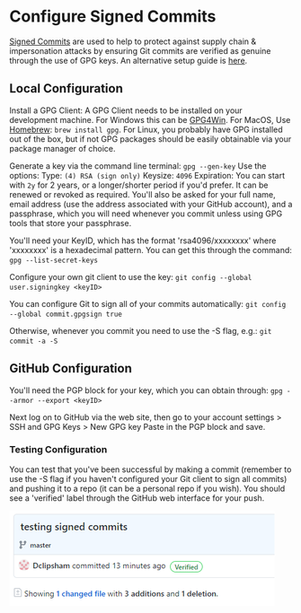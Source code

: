 # Configure Signed Commits

[Signed Commits](https://docs.github.com/en/github/authenticating-to-github/managing-commit-signature-verification/signing-commits) are used to help to protect against supply chain & impersonation attacks by ensuring Git commits are verified as genuine through the use of GPG keys. An alternative setup guide is [here](https://withblue.ink/2020/05/17/how-and-why-to-sign-git-commits.html).

## Local Configuration
Install a GPG Client:
A GPG Client needs to be installed on your development machine. For Windows this can be [GPG4Win](https://www.gpg4win.org/). For MacOS, Use [Homebrew](https://brew.sh/): `brew install gpg`. For Linux, you probably have GPG installed out of the box, but if not GPG packages should be easily obtainable via your package manager of choice.

Generate a key via the command line terminal:
`gpg --gen-key`
Use the options:
Type: `(4) RSA (sign only)`
Keysize: `4096`
Expiration: You can start with `2y` for 2 years, or a longer/shorter period if you'd prefer. It can be renewed or revoked as required.
You'll also be asked for your full name, email address (use the address associated with your GitHub account), and a passphrase, which you will need whenever you commit unless using GPG tools that store your passphrase. 

You'll need your KeyID, which has the format 'rsa4096/xxxxxxxx' where 'xxxxxxxx' is a hexadecimal pattern. You can get this through the command:
`gpg --list-secret-keys`

Configure your own git client to use the key:
`git config --global user.signingkey <keyID>`

You can configure Git to sign all of your commits automatically:
`git config --global commit.gpgsign true`

Otherwise, whenever you commit you need to use the -S flag, e.g.:
`git commit -a -S`

## GitHub Configuration
You'll need the PGP block for your key, which you can obtain through:
`gpg --armor --export <keyID>`

Next log on to GitHub via the web site, then go to your account settings > SSH and GPG Keys > New GPG key
Paste in the PGP block and save.

### Testing Configuration 
You can test that you've been successful by making a commit (remember to use the -S flag if you haven't configured your Git client to sign all commits) and pushing it to a repo (it can be a personal repo if you wish). You should see a 'verified' label through the GitHub web interface for your push.

![](./images/verified-commit.png)
